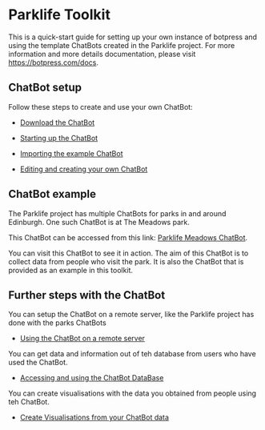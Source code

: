 # Parklife Toolkit

This is a quick-start guide for setting up your own instance of botpress and using the template ChatBots created in the Parklife project.
For more information and more details documentation, please visit https://botpress.com/docs.

## ChatBot setup

Follow these steps to create and use your own ChatBot:

* [Download the ChatBot](Setup.md)

* [Starting up the ChatBot](Starting%20the%20ChatBot.md)

* [Importing the example ChatBot](Importing%20the%20ChatBots.md)

* [Editing and creating your own ChatBot](Editing%20and%20Creating%20a%20ChatBot.md)

## ChatBot example

The Parklife project has multiple ChatBots for parks in and around Edinburgh. One such ChatBot is at The Meadows park.

This ChatBot can be accessed from this link: [Parklife Meadows ChatBot](http://edinburghoutdoors.org.uk:3000/lite/parklife-meadows/?m=channel-web&v=Fullscreen).

You can visit this ChatBot to see it in action. The aim of this ChatBot is to collect data from people who visit the park. It is also the ChatBot that is provided as an example in this toolkit.

## Further steps with the ChatBot

You can setup the ChatBot on a remote server, like the Parklife project has done with the parks ChatBots

* [Using the ChatBot on a remote server](Remote%20Server.md)

You can get data and information out of teh database from users who have used the ChatBot.

* [Accessing and using the ChatBot DataBase](The%20Database.md)

You can create visualisations with the data you obtained from people using teh ChatBot.

* [Create Visualisations from your ChatBot data](Visualisations.md)